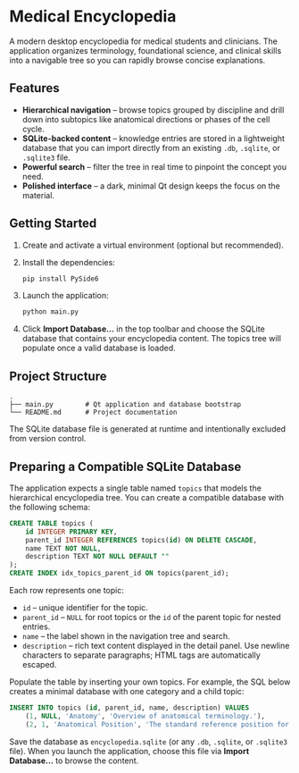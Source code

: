 # Medical Encyclopedia

A modern desktop encyclopedia for medical students and clinicians. The application
organizes terminology, foundational science, and clinical skills into a
navigable tree so you can rapidly browse concise explanations.

## Features

- **Hierarchical navigation** – browse topics grouped by discipline and drill
  down into subtopics like anatomical directions or phases of the cell cycle.
- **SQLite-backed content** – knowledge entries are stored in a lightweight
  database that you can import directly from an existing `.db`, `.sqlite`, or
  `.sqlite3` file.
- **Powerful search** – filter the tree in real time to pinpoint the concept
  you need.
- **Polished interface** – a dark, minimal Qt design keeps the focus on the
  material.

## Getting Started

1. Create and activate a virtual environment (optional but recommended).
2. Install the dependencies:

   ```bash
   pip install PySide6
   ```

3. Launch the application:

   ```bash
   python main.py
   ```

4. Click **Import Database…** in the top toolbar and choose the SQLite database
   that contains your encyclopedia content. The topics tree will populate once a
   valid database is loaded.

## Project Structure

```
.
├── main.py        # Qt application and database bootstrap
└── README.md      # Project documentation
```

The SQLite database file is generated at runtime and intentionally excluded from
version control.

## Preparing a Compatible SQLite Database

The application expects a single table named `topics` that models the
hierarchical encyclopedia tree. You can create a compatible database with the
following schema:

```sql
CREATE TABLE topics (
    id INTEGER PRIMARY KEY,
    parent_id INTEGER REFERENCES topics(id) ON DELETE CASCADE,
    name TEXT NOT NULL,
    description TEXT NOT NULL DEFAULT ""
);
CREATE INDEX idx_topics_parent_id ON topics(parent_id);
```

Each row represents one topic:

- `id` – unique identifier for the topic.
- `parent_id` – `NULL` for root topics or the `id` of the parent topic for
  nested entries.
- `name` – the label shown in the navigation tree and search.
- `description` – rich text content displayed in the detail panel. Use newline
  characters to separate paragraphs; HTML tags are automatically escaped.

Populate the table by inserting your own topics. For example, the SQL below
creates a minimal database with one category and a child topic:

```sql
INSERT INTO topics (id, parent_id, name, description) VALUES
    (1, NULL, 'Anatomy', 'Overview of anatomical terminology.'),
    (2, 1, 'Anatomical Position', 'The standard reference position for the body.');
```

Save the database as `encyclopedia.sqlite` (or any `.db`, `.sqlite`, or
`.sqlite3` file). When you launch the application, choose this file via **Import
Database…** to browse the content.
